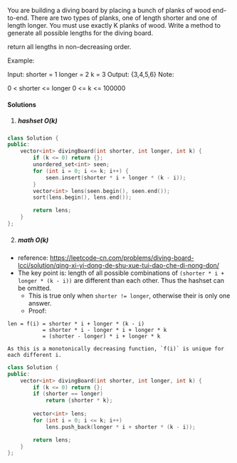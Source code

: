 You are building a diving board by placing a bunch of planks of wood end-to-end. There are two types of planks, one of length shorter and one of length longer. You must use exactly K planks of wood. Write a method to generate all possible lengths for the diving board.

return all lengths in non-decreasing order.

Example:

Input: 
shorter = 1
longer = 2
k = 3
Output:  {3,4,5,6}
Note:

0 < shorter <= longer
0 <= k <= 100000

#### Solutions

1. ##### hashset O(k)

```c++
class Solution {
public:
    vector<int> divingBoard(int shorter, int longer, int k) {
        if (k <= 0) return {};
        unordered_set<int> seen;
        for (int i = 0; i <= k; i++) {
            seen.insert(shorter * i + longer * (k - i));
        }
        vector<int> lens(seen.begin(), seen.end());
        sort(lens.begin(), lens.end());

        return lens;
    }
};
```


2. ##### math O(k)

- reference: https://leetcode-cn.com/problems/diving-board-lcci/solution/qing-xi-yi-dong-de-shu-xue-tui-dao-che-di-nong-don/
- The key point is: length of all possible combinations of `(shorter * i + longer * (k - i))` are different than each other. Thus the hashset can be omitted.
    - This is true only when `shorter != longer`, otherwise their is only one answer. 
    - Proof:

```
len = f(i) = shorter * i + longer * (k - i)
           = shorter * i - longer * i + longer * k
           = (shorter - longer) * i + longer * k

As this is a monotonically decreasing function, `f(i)` is unique for each different i.

```


```c++
class Solution {
public:
    vector<int> divingBoard(int shorter, int longer, int k) {
        if (k <= 0) return {};
        if (shorter == longer)
            return {shorter * k};
    
        vector<int> lens;
        for (int i = 0; i <= k; i++)
            lens.push_back(longer * i + shorter * (k - i));

        return lens;
    }
};
```